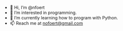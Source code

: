- 👋 Hi, I’m @nfoert
- 👀 I’m interested in programming.
- 🌱 I’m currently learning how to program with Python.
- 📫 Reach me at nofoert@gmail.com

<!---
nfoert/nfoert is a ✨ special ✨ repository because its `README.md` (this file) appears on your GitHub profile.
You can click the Preview link to take a look at your changes.
--->
